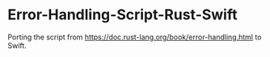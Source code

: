 # Error-Handling-Script-Rust-Swift
Porting the script from https://doc.rust-lang.org/book/error-handling.html to Swift.
